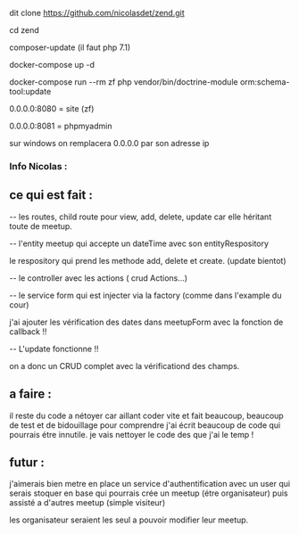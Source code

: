 

dit clone https://github.com/nicolasdet/zend.git

cd zend

composer-update   (il faut php 7.1)

docker-compose up -d

docker-compose run --rm zf php vendor/bin/doctrine-module orm:schema-tool:update



0.0.0.0:8080 = site (zf)

0.0.0.0:8081 = phpmyadmin 

sur windows on remplacera 0.0.0.0 par son adresse ip 



### Info Nicolas :

## ce qui est fait :


-- les routes, child route pour view, add, delete, update
car elle héritant toute de meetup. 

-- l'entity meetup qui accepte un dateTime avec son entityRespository

le respository qui prend les methode add, delete et create.  (update bientot)


-- le controller avec les actions ( crud Actions...)

-- le service form qui est injecter via la factory (comme dans l'example du cour)

j'ai ajouter les vérification des dates dans meetupForm avec la fonction de callback !!


-- L'update fonctionne !! 

on a donc un CRUD complet avec la vérificationd des champs. 

## a faire :

il reste du code a nétoyer car aillant coder vite et fait beaucoup, beaucoup  de test et de bidouillage pour comprendre j'ai écrit beaucoup de code qui pourrais étre innutile. je vais nettoyer le code des que j'ai le temp !


## futur : 

j'aimerais bien metre en place un service d'authentification avec un user qui serais stoquer en base qui pourrais crée un meetup (étre organisateur)
puis assisté a d'autres meetup (simple visiteur)

les organisateur seraient les seul a pouvoir modifier leur meetup. 


